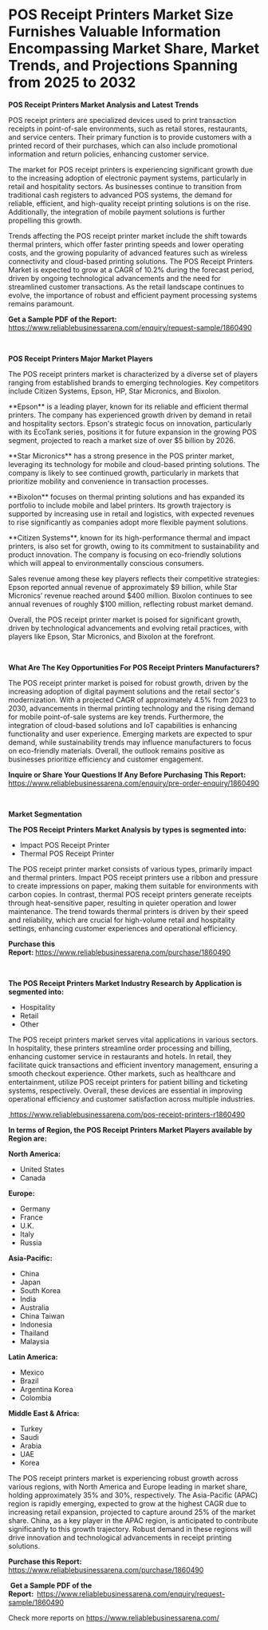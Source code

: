 <p><h1>POS Receipt Printers Market Size Furnishes Valuable Information Encompassing Market Share, Market Trends, and Projections Spanning from 2025 to 2032</h1></p><p><strong>POS Receipt Printers Market Analysis and Latest Trends</strong></p>
<p><p>POS receipt printers are specialized devices used to print transaction receipts in point-of-sale environments, such as retail stores, restaurants, and service centers. Their primary function is to provide customers with a printed record of their purchases, which can also include promotional information and return policies, enhancing customer service.</p><p>The market for POS receipt printers is experiencing significant growth due to the increasing adoption of electronic payment systems, particularly in retail and hospitality sectors. As businesses continue to transition from traditional cash registers to advanced POS systems, the demand for reliable, efficient, and high-quality receipt printing solutions is on the rise. Additionally, the integration of mobile payment solutions is further propelling this growth.</p><p>Trends affecting the POS receipt printer market include the shift towards thermal printers, which offer faster printing speeds and lower operating costs, and the growing popularity of advanced features such as wireless connectivity and cloud-based printing solutions. The POS Receipt Printers Market is expected to grow at a CAGR of 10.2% during the forecast period, driven by ongoing technological advancements and the need for streamlined customer transactions. As the retail landscape continues to evolve, the importance of robust and efficient payment processing systems remains paramount.</p></p>
<p><strong>Get a Sample PDF of the Report:&nbsp;</strong> <a href="https://www.reliablebusinessarena.com/enquiry/request-sample/1860490?utm_campaign=2607&utm_medium=2&utm_source=Github&utm_content=ia&utm_term=22022025&utm_id=pos-receipt-printers">https://www.reliablebusinessarena.com/enquiry/request-sample/1860490</a></p>
<p>&nbsp;</p>
<p><strong>POS Receipt Printers Major Market Players</strong></p>
<p><p>The POS receipt printers market is characterized by a diverse set of players ranging from established brands to emerging technologies. Key competitors include Citizen Systems, Epson, HP, Star Micronics, and Bixolon.</p><p>**Epson** is a leading player, known for its reliable and efficient thermal printers. The company has experienced growth driven by demand in retail and hospitality sectors. Epson's strategic focus on innovation, particularly with its EcoTank series, positions it for future expansion in the growing POS segment, projected to reach a market size of over $5 billion by 2026.</p><p>**Star Micronics** has a strong presence in the POS printer market, leveraging its technology for mobile and cloud-based printing solutions. The company is likely to see continued growth, particularly in markets that prioritize mobility and convenience in transaction processes.</p><p>**Bixolon** focuses on thermal printing solutions and has expanded its portfolio to include mobile and label printers. Its growth trajectory is supported by increasing use in retail and logistics, with expected revenues to rise significantly as companies adopt more flexible payment solutions.</p><p>**Citizen Systems**, known for its high-performance thermal and impact printers, is also set for growth, owing to its commitment to sustainability and product innovation. The company is focusing on eco-friendly solutions which will appeal to environmentally conscious consumers.</p><p>Sales revenue among these key players reflects their competitive strategies: Epson reported annual revenue of approximately $9 billion, while Star Micronics’ revenue reached around $400 million. Bixolon continues to see annual revenues of roughly $100 million, reflecting robust market demand.</p><p>Overall, the POS receipt printer market is poised for significant growth, driven by technological advancements and evolving retail practices, with players like Epson, Star Micronics, and Bixolon at the forefront.</p></p>
<p>&nbsp;</p>
<p><strong>What Are The Key Opportunities For POS Receipt Printers Manufacturers?</strong></p>
<p><p>The POS receipt printer market is poised for robust growth, driven by the increasing adoption of digital payment solutions and the retail sector's modernization. With a projected CAGR of approximately 4.5% from 2023 to 2030, advancements in thermal printing technology and the rising demand for mobile point-of-sale systems are key trends. Furthermore, the integration of cloud-based solutions and IoT capabilities is enhancing functionality and user experience. Emerging markets are expected to spur demand, while sustainability trends may influence manufacturers to focus on eco-friendly materials. Overall, the outlook remains positive as businesses prioritize efficiency and customer engagement.</p></p>
<p><strong>Inquire or Share Your Questions If Any Before Purchasing This Report:</strong> <a href="https://www.reliablebusinessarena.com/enquiry/pre-order-enquiry/1860490?utm_campaign=2607&utm_medium=2&utm_source=Github&utm_content=ia&utm_term=22022025&utm_id=pos-receipt-printers">https://www.reliablebusinessarena.com/enquiry/pre-order-enquiry/1860490</a></p>
<p>&nbsp;</p>
<p><strong>Market Segmentation</strong></p>
<p><strong>The POS Receipt Printers Market Analysis by types is segmented into:</strong></p>
<p><ul><li>Impact POS Receipt Printer</li><li>Thermal POS Receipt Printer</li></ul></p>
<p><p>The POS receipt printer market consists of various types, primarily impact and thermal printers. Impact POS receipt printers use a ribbon and pressure to create impressions on paper, making them suitable for environments with carbon copies. In contrast, thermal POS receipt printers generate receipts through heat-sensitive paper, resulting in quieter operation and lower maintenance. The trend towards thermal printers is driven by their speed and reliability, which are crucial for high-volume retail and hospitality settings, enhancing customer experiences and operational efficiency.</p></p>
<p><strong>Purchase this Report:&nbsp;</strong><a href="https://www.reliablebusinessarena.com/purchase/1860490?utm_campaign=2607&utm_medium=2&utm_source=Github&utm_content=ia&utm_term=22022025&utm_id=pos-receipt-printers">https://www.reliablebusinessarena.com/purchase/1860490</a></p>
<p>&nbsp;</p>
<p><strong>The POS Receipt Printers Market Industry Research by Application is segmented into:</strong></p>
<p><ul><li>Hospitality</li><li>Retail</li><li>Other</li></ul></p>
<p><p>The POS receipt printers market serves vital applications in various sectors. In hospitality, these printers streamline order processing and billing, enhancing customer service in restaurants and hotels. In retail, they facilitate quick transactions and efficient inventory management, ensuring a smooth checkout experience. Other markets, such as healthcare and entertainment, utilize POS receipt printers for patient billing and ticketing systems, respectively. Overall, these devices are essential in improving operational efficiency and customer satisfaction across multiple industries.</p></p>
<p><a href="https://www.reliablebusinessarena.com/pos-receipt-printers-r1860490?utm_campaign=2607&utm_medium=2&utm_source=Github&utm_content=ia&utm_term=22022025&utm_id=pos-receipt-printers">&nbsp;https://www.reliablebusinessarena.com/pos-receipt-printers-r1860490</a></p>
<p><strong>In terms of Region, the POS Receipt Printers Market Players available by Region are:</strong></p>
<p>
    <p> <strong> North America: </strong>
        <ul>
            <li>United States</li>
            <li>Canada</li>
        </ul>
        </p> 
    <p> <strong> Europe: </strong>
        <ul>
            <li>Germany</li>
            <li>France</li>
            <li>U.K.</li>
            <li>Italy</li>
            <li>Russia</li>
        </ul>
        </p> 
    <p> <strong> Asia-Pacific: </strong>
        <ul>
            <li>China</li>
            <li>Japan</li>
            <li>South Korea</li>
            <li>India</li>
            <li>Australia</li>
            <li>China Taiwan</li>
            <li>Indonesia</li>
            <li>Thailand</li>
            <li>Malaysia</li>
        </ul>
        </p> 
    <p> <strong> Latin America: </strong>
        <ul>
            <li>Mexico</li>
            <li>Brazil</li>
            <li>Argentina Korea</li>
            <li>Colombia</li>
        </ul>
        </p> 
    <p> <strong> Middle East & Africa: </strong>
        <ul>
            <li>Turkey</li>
            <li>Saudi</li>
            <li>Arabia</li>
            <li>UAE</li>
            <li>Korea</li>
        </ul>
    </p>
    </p>
<p><p>The POS receipt printers market is experiencing robust growth across various regions, with North America and Europe leading in market share, holding approximately 35% and 30%, respectively. The Asia-Pacific (APAC) region is rapidly emerging, expected to grow at the highest CAGR due to increasing retail expansion, projected to capture around 25% of the market share. China, as a key player in the APAC region, is anticipated to contribute significantly to this growth trajectory. Robust demand in these regions will drive innovation and technological advancements in receipt printing solutions.</p></p>
<p><strong>Purchase this Report: </strong><a href="https://www.reliablebusinessarena.com/purchase/1860490?utm_campaign=2607&utm_medium=2&utm_source=Github&utm_content=ia&utm_term=22022025&utm_id=pos-receipt-printers">https://www.reliablebusinessarena.com/purchase/1860490</a></p>
<p>&nbsp;<strong>Get a Sample PDF of the Report:&nbsp;&nbsp;</strong><a href="https://www.reliablebusinessarena.com/enquiry/request-sample/1860490?utm_campaign=2607&utm_medium=2&utm_source=Github&utm_content=ia&utm_term=22022025&utm_id=pos-receipt-printers">https://www.reliablebusinessarena.com/enquiry/request-sample/1860490</a></p>
<p><strong></strong></p>
<p>Check more reports on <a href="https://www.reliablebusinessarena.com/?utm_campaign=2607&utm_medium=2&utm_source=Github&utm_content=ia&utm_term=22022025&utm_id=pos-receipt-printers">https://www.reliablebusinessarena.com/</a></p>